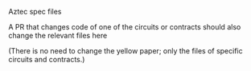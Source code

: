 Aztec spec files

A PR that changes code of one of the circuits or contracts should also change the relevant files here

(There is no need to change the yellow paper; only the files of specific circuits and contracts.)
